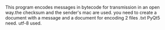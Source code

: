 This program encodes messages in bytecode for transmission in an open way.the checksum and the sender's mac 
are used. you need to create a document with a message and a document for encoding 2 files .txt
PyQt5 need. utf-8 used.
